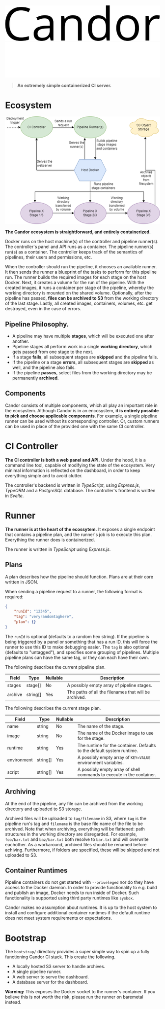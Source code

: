 ![Candor](assets/candor_black.png#gh-light-mode-only)
![Candor](assets/candor_white.png#gh-dark-mode-only)


> **An extremely simple containerized CI server.**

# Ecosystem

![Ecosystem](assets/flowchart.png)

**The Candor ecosystem is straightforward, and entirely containerized.**


Docker runs on the host machine(s) of the controller and pipeline runner(s).
The controller's panel and API runs as a container. 
The pipeline runner(s) run(s) as a container.
The controller keeps track of the semantics of pipelines, their users and permissions, etc.

When the controller should run the pipeline, it chooses an available runner.
It then sends the runner a blueprint of the tasks to perform for this pipeline run.
The runner builds the required images for each stage on the host Docker.
Next, it creates a volume for the run of the pipeline.
With the created images, it runs a container per stage of the pipeline, whereby the working directory is mounted on the shared volume.
Optionally, after the pipeline has passed, **files can be archived to S3** from the working directory of the last stage.
Lastly, all created images, containers, volumes, etc. get destroyed, even in the case of errors.

## Pipeline Philosophy.

- A pipeline may have multiple **stages**, which will be executed one after another.
- Pipeline stages all perform work in a single **working directory**, which gets passed from one stage to the next.
- If a stage **fails**, all subsequent stages are **skipped** and the pipeline fails.
- If the pipeline or a stage **errors**, all subsequent stages are **skipped** as well, and the pipeline also fails.
- If the pipeline **passes**, select files from the working directory may be permanently **archived**.

## Components

Candor consists of multiple components, which all play an important role in the ecosystem.
Although Candor is in an encosystem, **it is entirely possible to pick and choose applicable components**.
For example, a single pipeline runner can be used without its corresponding controller.
Or, custom runners can be used in place of the provided one with the same CI controller.

# CI Controller 

**The CI controller is both a web panel and API.**
Under the hood, it is a command line tool, capable of modifying the state of the ecosystem.
Very minimal information is reflected on the dashboard, in order to keep everything simple and to avoid clutter.

The controller's backend is written in *TypeScript*, using *Express.js*, *TypeORM* and a *PostgreSQL* database.
The controller's frontend is written in *Svelte*.

# Runner

**The runner is at the heart of the ecossytem.**
It exposes a single endpoint that contains a pipeline plan, and the runner's job is to execute this plan.
Everything the runner does is containerized.

The runner is written in *TypeScript* using *Express.js*.

## Plans

A plan describes how the pipeline should function.
Plans are at their core written in JSON.

When sending a pipeline request to a runner, the following format is required:
```json
{
    "runId": "12345",
    "tag": "veryrandomtaghere",
    "plan": {}
}
```
The `runId` is optional (defaults to a random hex string).
If the pipeline is being triggered by a panel or something that has a run ID, this will force the runner to use this ID to make debugging easier.
The `tag` is also optional (defaults to "untagged"), and specifies some grouping of pipelines.
Multiple pipeline plans can have the same tag, or they can each have their own.

The following describes the current pipeline plan.

Field | Type | Nullable | Description
-- | -- | -- | --
stages | stage[] | No | A possibly empty array of pipeline stages.
archive | string[] | Yes | The paths of all the filenames that will be archived.

The following describes the current stage plan.

Field | Type | Nullable | Description
-- | -- | -- | --
name | string | No | The name of the stage.
image | string | No | The name of the Docker image to use for the stage.
runtime | string | Yes | The runtime for the container. Defaults to the default system runtime.
environment | string[] | Yes | A possibly empty array of `KEY=VALUE` environment variables.
script | string[] | Yes | A possibly empty array of shell commands to execute in the container.

## Archiving

At the end of the pipeline, any file can be archived from the working directory and uploaded to S3 storage.

Archived files will be uploaded to `tag/filename` in S3, where `tag` is the pipeline run's tag and `filename` is the base file name of the file to be archived. Note that when archiving, everything will be flattened: path structures in the working directory are disregarded. For example, `foo/bar.txt` and `baz/bar.txt` both resolve to `bar.txt` and will overwrite eachother. As a workaround, archived files should be renamed before achiving. Furthermore, if folders are specified, these will be skipped and not uploaded to S3.

## Container Runtimes

Pipeline containers do not get started with `--priveleged` nor do they have access to the Docker daemon.
In order to provide functionality to e.g. build and publish an image, Docker needs to run inside of Docker.
Such functionality is supported using third party runtimes like `sysbox`. 

Candor makes no assumption about runtimes. 
It is up to the host system to install and configure additional container runtimes if the default runtime does not meet system requirements or expectations.

# Bootstrap

The `bootstrap/` directory provides a super simple way to spin up a fully functioning Candor CI stack. 
This create the following.
- A locally hosted S3 server to handle archives.
- A single pipeline runner.
- A web server to serve the dashboard.
- A database server for the dashboard.

**Warning:** This exposes the Docker socket to the runner's container. 
If you believe this is not worth the risk, please run the runner on baremetal instead.